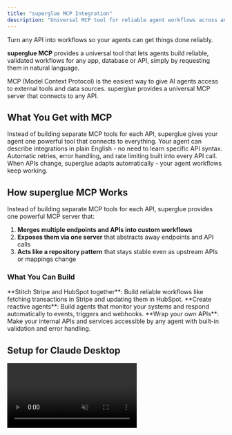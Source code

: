 ```yaml
---
title: "superglue MCP Integration"
description: "Universal MCP tool for reliable agent workflows across any API"
---
```


Turn any API into workflows so your agents can get things done reliably.

**superglue MCP** provides a universal tool that lets agents build reliable, validated workflows for any app, database or API, simply by requesting them in natural language.

<Info>
  MCP (Model Context Protocol) is the easiest way to give AI agents access to external tools and data sources. superglue provides a universal MCP server that connects to any API.
</Info>

## What You Get with MCP

<CardGroup cols={2}>
  <Card title="One Tool, Any API" icon="universal-access">
    Instead of building separate MCP tools for each API, superglue gives your agent one powerful tool that connects to everything.
  </Card>
  <Card title="Natural Language" icon="comment">
    Your agent can describe integrations in plain English - no need to learn specific API syntax.
  </Card>
  <Card title="Built-in Reliability" icon="shield">
    Automatic retries, error handling, and rate limiting built into every API call.
  </Card>
  <Card title="Self-Healing" icon="heart">
    When APIs change, superglue adapts automatically - your agent workflows keep working.
  </Card>
</CardGroup>

## How superglue MCP Works

Instead of building separate MCP tools for each API, superglue provides one powerful MCP server that:

1. **Merges multiple endpoints and APIs into custom workflows**
2. **Exposes them via one server** that abstracts away endpoints and API calls
3. **Acts like a repository pattern** that stays stable even as upstream APIs or mappings change

### What You Can Build

<CardGroup cols={3}>
  <Card title="Cross-API Workflows" icon="workflow">
    **Stitch Stripe and HubSpot together**: Build reliable workflows like fetching transactions in Stripe and updating them in HubSpot.
  </Card>
  <Card title="Ambient Agents" icon="robot">
    **Create reactive agents**: Build agents that monitor your systems and respond automatically to events, triggers and webhooks.
  </Card>
  <Card title="Internal API Access" icon="code">
    **Wrap your own APIs**: Make your internal APIs and services accessible by any agent with built-in validation and error handling.
  </Card>
</CardGroup>

## Setup for Claude Desktop

<video autoPlay muted loop playsInline className="w-full aspect-video" src="https://superglue.cloud/files/mcp.mp4" />

<Steps>
  <Step title="Get Your API Key">
    Get your API key from [app.superglue.cloud](https://app.superglue.cloud) or use your self-hosted instance.
  </Step>
  <Step title="Configure Claude Desktop">
    Add to your Claude Desktop MCP settings (`~/Library/Application Support/Claude/claude_desktop_config.json`):

    ```json
    {
      "mcpServers": {
        "superglue": {
          "command": "npx",
          "args": [
            "mcp-remote",
            "https://mcp.superglue.ai",
            "--header",
            "Authorization:${AUTH_HEADER}"
          ],
          "env": {
            "AUTH_HEADER": "Bearer YOUR_SUPERGLUE_API_KEY"
          }
        }
      }
    }
    ```

    <Tip>
      **Self-hosting?** Replace `https://mcp.superglue.ai` with `http://<your-superglue-host>:<port>/mcp` (e.g., `http://localhost:3000/mcp`)
    </Tip>
    <Warning>
      The `AUTH_HEADER` format is used because Cursor/Claude Desktop doesn't allow spaces in the args array, but does allow them in environment variables.
    </Warning>
  </Step>
  <Step title="Restart Claude Desktop">
    Close and reopen Claude Desktop. You should see "superglue" connected in the MCP status.
  </Step>
</Steps>

## Available MCP Tools

The superglue MCP server provides two focused tools:

<AccordionGroup>
  <Accordion title="superglue_find_relevant_tools" icon="search">
    **Purpose:** Search for your pre-built superglue tools

    **Usage:**

    > "Find my Slack notification tools"

    **What it does:** Searches through your saved workflows and returns relevant tool IDs with their instructions and integrations.

    **Returns:** Tool metadata including ID, instruction, steps, and integrations used.
  </Accordion>
  <Accordion title="superglue_execute_tool" icon="play">
    **Purpose:** Execute a saved tool by ID

    **Usage:**

    > "Run tool send-slack-alert with payload {channel: 'alerts', message: 'Test'}"

    **What it does:** Executes the tool and returns only the result data or error message.

    **Returns:** Clean execution results - just `{success, data}` or `{success, error}`. No workflow metadata.
  </Accordion>
</AccordionGroup>

<Note>
**Building New Tools**

MCP only executes existing tools. Create new tools via:
- [superglue UI](https://app.superglue.cloud)
- [Client SDK](/agent-builders/sdk-integration) 
- Direct GraphQL API calls

Once saved, tools are automatically available through MCP.
</Note>

## Agent Framework Integration

### LangChain

You can use superglue with LangChain agents that support MCP:

```python
from langchain_community.tools import MCPTool
from langchain.agents import initialize_agent

# Initialize MCP connection to superglue
superglue_tools = MCPTool.from_server(
    server_command=["npx", "mcp-remote", "https://mcp.superglue.ai", "--header", "Authorization:Bearer YOUR_API_KEY"]
)

# Add to your agent
agent = initialize_agent(
    tools=[superglue_tools],
    llm=your_llm,
    agent_type="conversational-react-description"
)
```

### CrewAI

```python
from crewai import Agent, Task, Crew
from crewai_tools import MCPTool

# Create superglue tool
superglue = MCPTool(
    server_command=["npx", "mcp-remote", "https://mcp.superglue.ai", "--header", "Authorization:Bearer YOUR_API_KEY"]
)

# Add to your agent
data_agent = Agent(
    role="Data Integration Specialist",
    tools=[superglue],
    goal="Integrate and orchestrate data from multiple APIs"
)
```

### Cursor / Windsurf / Claude Code

For coding assistants, use the same configuration in your MCP settings:

```json
{
  "mcpServers": {
    "superglue": {
      "command": "npx",
      "args": [
        "mcp-remote",
        "https://mcp.superglue.ai",
        "--header",
        "Authorization:${AUTH_HEADER}"
      ],
      "env": {
        "AUTH_HEADER": "Bearer YOUR_SUPERGLUE_API_KEY"
      }
    }
  }
}
```

## Example Agent Conversations

<Tabs>
  <Tab title="Finding and Running Tools">
    **Human:** "Find my GitHub to Slack Integration tools"

    **Agent:** "Let me search for your GitHub to Slack Integration tools..."

    _[Agent uses superglue_find_relevant_tools with searchTerms: "github slack integration"]_

    "I found 1 Pokemon tool:
    - **github-pr-to-slack-channel**: Sends a notification into the pr channel containing a summary of open PRs.
    
    Would you like me to run it?"

    **Human:** "Yes, run it"

    **Agent:** _[Agent uses superglue_execute_tool with id: "github-pr-to-slack-channel"]_


  </Tab>
  <Tab title="Data Pipeline Execution">
    **Human:** "Run my daily revenue report"

    **Agent:** _[Agent uses superglue_find_relevant_tools with searchTerms: "revenue report"]_

    "I found your 'stripe-daily-revenue' tool. Running it now..."

    _[Agent uses superglue_execute_tool with id: "stripe-daily-revenue"]_

    "Today's revenue summary:
    - Gross Revenue: $12,450
    - Fees: $412
    - Net Revenue: $12,038
    - New Customers: 23"
  </Tab>
  <Tab title="Parameterized Execution">
    **Human:** "Get all Stripe customers created in the last 7 days"

    **Agent:** _[Agent uses superglue_find_relevant_tools with searchTerms: "stripe customers"]_

    "I found your 'fetch-stripe-customers' tool. Let me run it with a 7-day filter..."

    _[Agent uses superglue_execute_tool with payload: {days: 7}]_

    "Found 15 new customers in the last 7 days: [customer list]"
  </Tab>
</Tabs>

## Best Practices

<CardGroup cols={2}>
  <Card title="Build Tools First" icon="wrench">
    Create and test tools in the [superglue UI](https://app.superglue.cloud) or via SDK before using them in MCP.

    Tools built through the UI benefit from visual debugging, documentation search, and step-by-step testing.
  </Card>
  <Card title="Use Descriptive IDs" icon="tag">
    Name your tools clearly so agents can find them easily:

    **Good:** `fetch-active-users`
    
    **Better:** `fetch-hubspot-active-users-last-30-days`
  </Card>
  <Card title="Search Smart" icon="search">
    Use specific search terms to find the right tool:

    **Broad:** `*` (returns all tools)
    
    **Focused:** `slack notifications`, `stripe revenue`, `hubspot contacts`
  </Card>
  <Card title="Handle Large Results" icon="database">
    Results over 20K chars are truncated. If you need full data:
    
    - Build tools with aggregation/filtering in the workflow
    - Use the SDK directly for large data exports
  </Card>
</CardGroup>

## Authentication & Session Management

The superglue MCP server uses key-based authentication and session management:

- **Authentication**: All requests require a valid superglue API key in the Authorization header
- **Sessions**: MCP interactions are session-based to maintain context across requests

## Troubleshooting

<AccordionGroup>
  <Accordion title="MCP Server Not Connecting" icon="exclamation-triangle">
    **Symptoms:** Claude says "superglue not available" or MCP status shows disconnected

    **Solutions:**

    1. Verify `mcp-remote` is available: `npx mcp-remote --version`
    2. Check your API key is correct in the `AUTH_HEADER` environment variable
    3. Test the endpoint: `curl -H "Authorization: Bearer YOUR_API_KEY" https://mcp.superglue.ai`
    4. Restart Claude Desktop completely
    5. Check the logs: `tail -f ~/Library/Logs/Claude/mcp-*.log`
  </Accordion>
  <Accordion title="Workflow Building Fails" icon="exclamation-triangle">
    **Symptoms:** Agent says it can't understand the integration or API calls fail

    **Solutions:**

    1. Be more specific about what data you want
    2. Check if the integration exists: ask agent to "find integrations for [service]"
    3. Verify your credentials are still valid in the superglue dashboard
    4. Try breaking complex requests into smaller steps
  </Accordion>
  <Accordion title="Authentication Issues" icon="key">
    **Symptoms:** API calls return 401 or 403 errors

    **Solutions:**

    1. Check if integration API keys have expired or been revoked
    2. Verify the integration has the right permissions/scopes
    3. Test credentials directly with the API provider
  </Accordion>
</AccordionGroup>

## Next Steps

<CardGroup cols={2}>
  <Card title="MCP Tools Reference" icon="tools" href="/mcp/mcp-tools">
    Complete reference of all available MCP tools and parameters
  </Card>
  <Card title="SDK Integration" icon="code" href="/agent-builders/sdk-integration">
    Build custom AI applications with full programmatic control
  </Card>
  <Card title="Credential Management" icon="key" href="/agent-builders/credential-management">
    Learn about secure credential storage and runtime credential passing
  </Card>
  <Card title="Example Workflows" icon="workflow" href="/guides/hubspot">
    See real examples of agent workflows with popular integrations
  </Card>
</CardGroup>